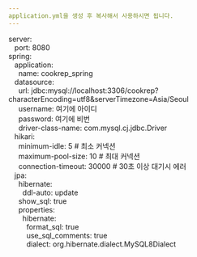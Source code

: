 ```yaml
---
application.yml을 생성 후 복사해서 사용하시면 됩니다.
---
```

server:  
&nbsp;&nbsp;  port: 8080  
spring:  
&nbsp;&nbsp;  application:  
&nbsp;&nbsp;&nbsp;&nbsp;    name: cookrep_spring  
&nbsp;&nbsp;  datasource:  
&nbsp;&nbsp;&nbsp;&nbsp;    url: jdbc:mysql://localhost:3306/cookrep?characterEncoding=utf8&serverTimezone=Asia/Seoul  
&nbsp;&nbsp;&nbsp;&nbsp;    username: 여기에 아이디  
&nbsp;&nbsp;&nbsp;&nbsp;    password: 여기에 비번   
&nbsp;&nbsp;&nbsp;&nbsp;    driver-class-name: com.mysql.cj.jdbc.Driver  
&nbsp;&nbsp;    hikari:  
&nbsp;&nbsp;&nbsp;&nbsp;      minimum-idle: 5 # 최소 커넥션   
&nbsp;&nbsp;&nbsp;&nbsp;      maximum-pool-size: 10 # 최대 커넥션   
&nbsp;&nbsp;&nbsp;&nbsp;      connection-timeout: 30000 # 30초 이상 대기시 에러  
&nbsp;&nbsp;  jpa:  
&nbsp;&nbsp;&nbsp;&nbsp;    hibernate:  
&nbsp;&nbsp;&nbsp;&nbsp;&nbsp;&nbsp;      ddl-auto: update  
&nbsp;&nbsp;&nbsp;&nbsp;    show_sql: true  
&nbsp;&nbsp;&nbsp;&nbsp;    properties:  
&nbsp;&nbsp;&nbsp;&nbsp;&nbsp;&nbsp;      hibernate:  
&nbsp;&nbsp;&nbsp;&nbsp;&nbsp;&nbsp;&nbsp;&nbsp;        format_sql: true  
&nbsp;&nbsp;&nbsp;&nbsp;&nbsp;&nbsp;&nbsp;&nbsp;        use_sql_comments: true  
&nbsp;&nbsp;&nbsp;&nbsp;&nbsp;&nbsp;&nbsp;&nbsp;        dialect: org.hibernate.dialect.MySQL8Dialect
